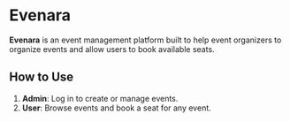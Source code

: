 # Evenara

**Evenara**  is an event management platform built to help event organizers to organize events and allow users to book available seats. 

## How to Use

1. **Admin**: Log in to create or manage events.
2. **User**: Browse events and book a seat for any event.
